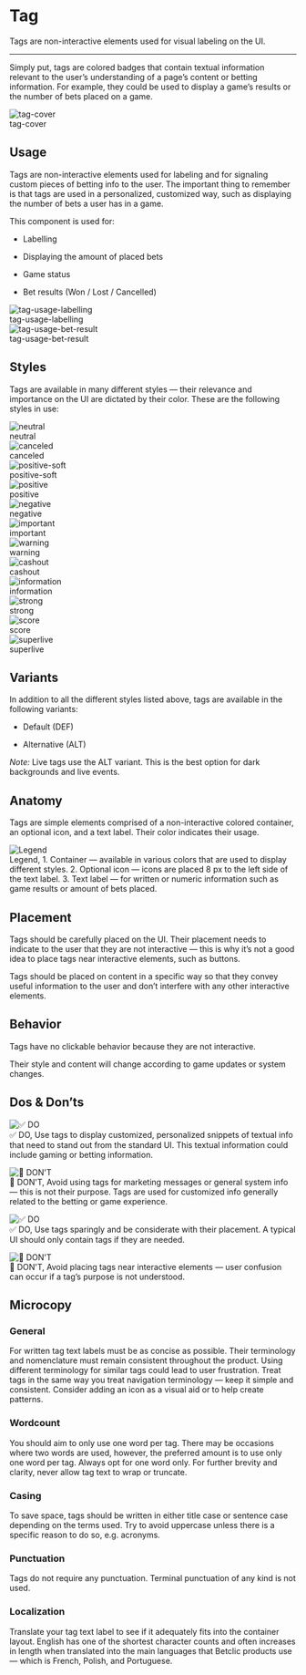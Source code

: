 
# Tag

Tags are non-interactive elements used for visual labeling on the UI. 

---

Simply put, tags are colored badges that contain textual information relevant to the user’s understanding of a page’s content or betting information. For example, they could be used to display a game’s results or the number of bets placed on a game.

  
![tag-cover](https://studio-assets.supernova.io/design-systems/27883/55b5b388-902f-4ad2-91c9-bace0b5901ae.png)  
tag-cover  


## Usage

Tags are non-interactive elements used for labeling and for signaling custom pieces of betting info to the user. The important thing to remember is that tags are used in a personalized, customized way, such as displaying the number of bets a user has in a game.

This component is used for:

- Labelling

- Displaying the amount of placed bets

- Game status

- Bet results (Won / Lost / Cancelled)

  
![tag-usage-labelling](https://studio-assets.supernova.io/design-systems/27883/c7898b1b-b0f6-4006-8345-9f47f1b1fadd.png)  
tag-usage-labelling  
![tag-usage-bet-result](https://studio-assets.supernova.io/design-systems/27883/cffda62b-e581-4f67-a3ff-b733409f7959.png)  
tag-usage-bet-result  


## Styles

Tags are available in many different styles — their relevance and importance on the UI are dictated by their color. These are the following styles in use:

  
![neutral](https://studio-assets.supernova.io/design-systems/27883/257c22d4-e89c-40b7-8e67-a7a7f6b35e03.png)  
neutral  
![canceled](https://studio-assets.supernova.io/design-systems/27883/8c47d687-eee7-428e-a484-7728e995b750.png)  
canceled  
![positive-soft](https://studio-assets.supernova.io/design-systems/27883/a0a2ffe1-aebd-4c05-8de8-17d833cbfe6a.png)  
positive-soft  
![positive](https://studio-assets.supernova.io/design-systems/27883/ca04d121-edc9-41d5-8f6b-7efdd9f12283.png)  
positive  
![negative](https://studio-assets.supernova.io/design-systems/27883/2eb2ed38-6098-499f-90e3-9f7aaa1d3612.png)  
negative  
![important](https://studio-assets.supernova.io/design-systems/27883/9681cc30-1b3c-4e63-970e-9bc613276452.png)  
important  
![warning](https://studio-assets.supernova.io/design-systems/27883/2f9babbb-f991-47d8-a577-61cbcb793445.png)  
warning  
![cashout](https://studio-assets.supernova.io/design-systems/27883/0f05ec5d-5377-4ee9-bb04-26d852d3e660.png)  
cashout  
![information](https://studio-assets.supernova.io/design-systems/27883/24f05054-7e31-434b-8f96-5201784e1bd3.png)  
information  
![strong](https://studio-assets.supernova.io/design-systems/27883/38d8e299-d20c-42e4-9bba-cae057cb9875.png)  
strong  
![score](https://studio-assets.supernova.io/design-systems/27883/7a08b141-98b8-4bc7-9593-247b3887faeb.png)  
score  
![superlive](https://studio-assets.supernova.io/design-systems/27883/85785d96-c82e-4850-9f78-9ecaf6cf0c02.png)  
superlive  


## Variants

In addition to all the different styles listed above, tags are available in the following variants:

- Default (DEF)

- Alternative (ALT)

*Note:* Live tags use the ALT variant. This is the best option for dark backgrounds and live events.

## Anatomy

Tags are simple elements comprised of a non-interactive colored container, an optional icon, and a text label. Their color indicates their usage.

  
![Legend](https://studio-assets.supernova.io/design-systems/27883/8fb83565-cde1-49fa-a3ec-20603fdecf9b.png)  
Legend, 1. Container — available in various colors that are used to display different styles.
2. Optional icon — icons are placed 8 px to the left side of the text label.
3. Text label — for written or numeric information such as game results or amount of bets placed.  
  


## Placement

Tags should be carefully placed on the UI. Their placement needs to indicate to the user that they are not interactive — this is why it’s not a good idea to place tags near interactive elements, such as buttons.

Tags should be placed on content in a specific way so that they convey useful information to the user and don’t interfere with any other interactive elements.

## Behavior

Tags have no clickable behavior because they are not interactive.

Their style and content will change according to game updates or system changes.

## Dos & Don’ts

  
![✅ DO](https://studio-assets.supernova.io/design-systems/27883/4c5cef87-16bb-4417-aec1-1a4f0cb4187a.png)  
✅ DO, Use tags to display customized, personalized snippets of textual info that need to stand out from the standard UI. This textual information could include gaming or betting information.  
  
![🚫 DON'T](https://studio-assets.supernova.io/design-systems/27883/48aeb7f6-2d52-4513-a9d6-9de0195ccf27.png)  
🚫 DON'T, Avoid using tags for marketing messages or general system info — this is not their purpose. Tags are used for customized info generally related to the betting or game experience.  
  
![✅ DO](https://studio-assets.supernova.io/design-systems/27883/d9626770-f6d5-48b5-95b2-0703fe1c341f.png)  
✅ DO, Use tags sparingly and be considerate with their placement. A typical UI should only contain tags if they are needed.  
  
![🚫 DON'T](https://studio-assets.supernova.io/design-systems/27883/1599e7d4-efe2-4609-8445-5dc5860725b0.png)  
🚫 DON'T, Avoid placing tags near interactive elements — user confusion can occur if a tag’s purpose is not understood.  
  


## Microcopy

### General

For written tag text labels must be as concise as possible. Their terminology and nomenclature must remain consistent throughout the product. Using different terminology for similar tags could lead to user frustration. Treat tags in the same way you treat navigation terminology — keep it simple and consistent. Consider adding an icon as a visual aid or to help create patterns.

### Wordcount

You should aim to only use one word per tag. There may be occasions where two words are used, however, the preferred amount is to use only one word per tag. Always opt for one word only. For further brevity and clarity, never allow tag text to wrap or truncate.

### Casing

To save space, tags should be written in either title case or sentence case depending on the terms used. Try to avoid uppercase unless there is a specific reason to do so, e.g. acronyms.

### Punctuation

Tags do not require any punctuation. Terminal punctuation of any kind is not used.

### Localization

Translate your tag text label to see if it adequately fits into the container layout. English has one of the shortest character counts and often increases in length when translated into the main languages that Betclic products use — which is French, Polish, and Portuguese.